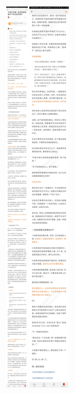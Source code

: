![](../../images/2017年09月/GX0901不帮忙攻略：如何回绝和避开不恰当的求助？.jpg)
![](../../images/2017年09月/GX0901不帮忙攻略：如何回绝和避开不恰当的求助？2.jpg)
